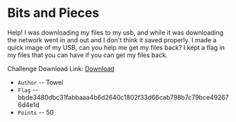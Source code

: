 # Bits and Pieces
Help! I was downloading my files to my usb, and while it was downloading the network went in and out and I don't think it saved properly. I made a quick image
of my USB, can you help me get my files back? I kept a flag in my files that you can have if you can get my files back.

Challenge Download Link: [Download](https://mega.nz/#!MSpC2bZZ!IKaey0nmuSnEV_flG_l-tIDFPfZw6Zyx7NrdPodS__s)

* `Author` -- Towel
* `Flag` -- bbde3480dbc31fabbaaa4b6d2640c1802f33d66cab798b7c79bce492676d4e1d
* `Points` -- 50
